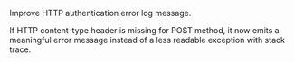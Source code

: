 Improve HTTP authentication error log message.

If HTTP content-type header is missing for POST method, it now emits a meaningful error message instead of a less readable exception with stack trace.
